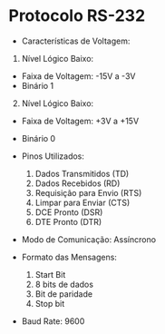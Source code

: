 # Protocolo RS-232

- Características de Voltagem:
1. Nível Lógico Baixo: 
  - Faixa de Voltagem: -15V a -3V
  - Binário 1
2. Nível Lógico Baixo: 
  - Faixa de Voltagem: +3V a +15V
  - Binário 0
  
- Pinos Utilizados:
  1. Dados Transmitidos (TD) 
  2. Dados Recebidos (RD)
  3. Requisição para Envio (RTS) 
  4. Limpar para Enviar (CTS) 
  5. DCE Pronto (DSR) 
  6. DTE Pronto (DTR)

- Modo de Comunicação: Assíncrono

- Formato das Mensagens: 
  1. Start Bit
  2. 8 bits de dados
  3. Bit de paridade
  4. Stop bit

- Baud Rate: 9600

